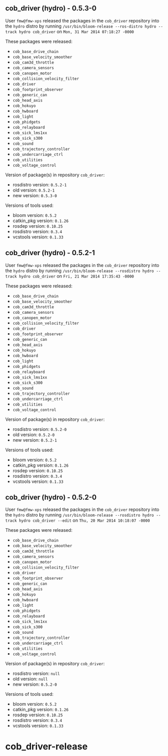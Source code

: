 ## cob_driver (hydro) - 0.5.3-0

User `fmw@fmw-xps` released the packages in the `cob_driver` repository into the `hydro` distro by running `/usr/bin/bloom-release --ros-distro hydro --track hydro cob_driver` on `Mon, 31 Mar 2014 07:18:27 -0000`

These packages were released:
- `cob_base_drive_chain`
- `cob_base_velocity_smoother`
- `cob_cam3d_throttle`
- `cob_camera_sensors`
- `cob_canopen_motor`
- `cob_collision_velocity_filter`
- `cob_driver`
- `cob_footprint_observer`
- `cob_generic_can`
- `cob_head_axis`
- `cob_hokuyo`
- `cob_hwboard`
- `cob_light`
- `cob_phidgets`
- `cob_relayboard`
- `cob_sick_lms1xx`
- `cob_sick_s300`
- `cob_sound`
- `cob_trajectory_controller`
- `cob_undercarriage_ctrl`
- `cob_utilities`
- `cob_voltage_control`

Version of package(s) in repository `cob_driver`:
- rosdistro version: `0.5.2-1`
- old version: `0.5.2-1`
- new version: `0.5.3-0`

Versions of tools used:
- bloom version: `0.5.2`
- catkin_pkg version: `0.1.26`
- rosdep version: `0.10.25`
- rosdistro version: `0.3.4`
- vcstools version: `0.1.33`


## cob_driver (hydro) - 0.5.2-1

User `fmw@fmw-xps` released the packages in the `cob_driver` repository into the `hydro` distro by running `/usr/bin/bloom-release --rosdistro hydro --track hydro cob_driver` on `Fri, 21 Mar 2014 17:35:43 -0000`

These packages were released:
- `cob_base_drive_chain`
- `cob_base_velocity_smoother`
- `cob_cam3d_throttle`
- `cob_camera_sensors`
- `cob_canopen_motor`
- `cob_collision_velocity_filter`
- `cob_driver`
- `cob_footprint_observer`
- `cob_generic_can`
- `cob_head_axis`
- `cob_hokuyo`
- `cob_hwboard`
- `cob_light`
- `cob_phidgets`
- `cob_relayboard`
- `cob_sick_lms1xx`
- `cob_sick_s300`
- `cob_sound`
- `cob_trajectory_controller`
- `cob_undercarriage_ctrl`
- `cob_utilities`
- `cob_voltage_control`

Version of package(s) in repository `cob_driver`:
- rosdistro version: `0.5.2-0`
- old version: `0.5.2-0`
- new version: `0.5.2-1`

Versions of tools used:
- bloom version: `0.5.2`
- catkin_pkg version: `0.1.26`
- rosdep version: `0.10.25`
- rosdistro version: `0.3.4`
- vcstools version: `0.1.33`


## cob_driver (hydro) - 0.5.2-0

User `fmw@fmw-xps` released the packages in the `cob_driver` repository into the `hydro` distro by running `/usr/bin/bloom-release --rosdistro hydro --track hydro cob_driver --edit` on `Thu, 20 Mar 2014 10:18:07 -0000`

These packages were released:
- `cob_base_drive_chain`
- `cob_base_velocity_smoother`
- `cob_cam3d_throttle`
- `cob_camera_sensors`
- `cob_canopen_motor`
- `cob_collision_velocity_filter`
- `cob_driver`
- `cob_footprint_observer`
- `cob_generic_can`
- `cob_head_axis`
- `cob_hokuyo`
- `cob_hwboard`
- `cob_light`
- `cob_phidgets`
- `cob_relayboard`
- `cob_sick_lms1xx`
- `cob_sick_s300`
- `cob_sound`
- `cob_trajectory_controller`
- `cob_undercarriage_ctrl`
- `cob_utilities`
- `cob_voltage_control`

Version of package(s) in repository `cob_driver`:
- rosdistro version: `null`
- old version: `null`
- new version: `0.5.2-0`

Versions of tools used:
- bloom version: `0.5.2`
- catkin_pkg version: `0.1.26`
- rosdep version: `0.10.25`
- rosdistro version: `0.3.4`
- vcstools version: `0.1.33`


cob_driver-release
==================
